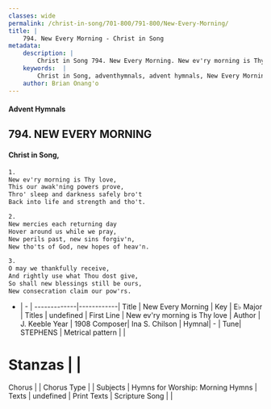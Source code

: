 ```yaml
---
classes: wide
permalink: /christ-in-song/701-800/791-800/New-Every-Morning/
title: |
    794. New Every Morning - Christ in Song
metadata:
    description: |
        Christ in Song 794. New Every Morning. New ev'ry morning is Thy love, This our awak'ning powers prove, Thro' sleep and darkness safely bro't Back into life and strength and tho't.
    keywords:  |
        Christ in Song, adventhymnals, advent hymnals, New Every Morning, New ev'ry morning is Thy love. 
    author: Brian Onang'o
---
```


#### Advent Hymnals
## 794. NEW EVERY MORNING
####  Christ in Song,

```txt
1.
New ev'ry morning is Thy love,
This our awak'ning powers prove,
Thro' sleep and darkness safely bro't
Back into life and strength and tho't.

2.
New mercies each returning day
Hover around us while we pray,
New perils past, new sins forgiv'n,
New tho'ts of God, new hopes of heav'n.

3.
O may we thankfully receive,
And rightly use what Thou dost give,
So shall new blessings still be ours,
New consecration claim our pow'rs.


```

- |   -  |
-------------|------------|
Title | New Every Morning |
Key | E♭ Major |
Titles | undefined |
First Line | New ev'ry morning is Thy love |
Author | J. Keeble
Year | 1908
Composer| Ina S. Chilson |
Hymnal|  - |
Tune| STEPHENS |
Metrical pattern | |
# Stanzas |  |
Chorus |  |
Chorus Type |  |
Subjects | Hymns for Worship: Morning Hymns |
Texts | undefined |
Print Texts | 
Scripture Song |  |
    

